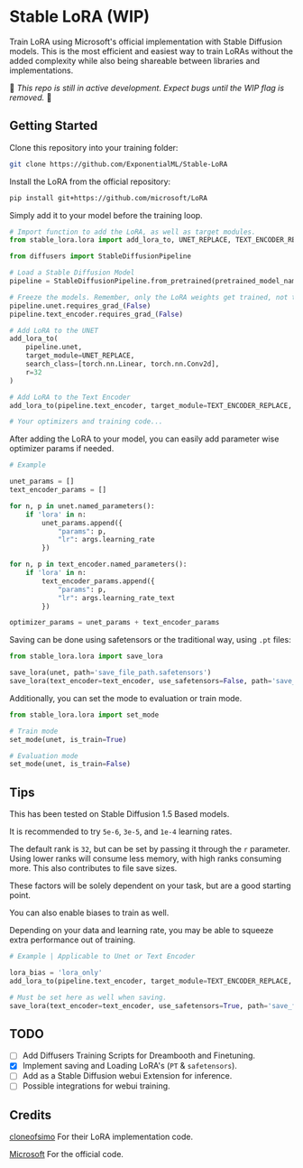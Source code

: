 # Stable LoRA (WIP)
Train LoRA using Microsoft's official implementation with Stable Diffusion models.
This is the most efficient and easiest way to train LoRAs without the added complexity while also being shareable between libraries and implementations. 

🚧 *This repo is still in active development. Expect bugs until the *WIP* flag is removed.* 🚧

## Getting Started

Clone this repository into your training folder:

```bash
git clone https://github.com/ExponentialML/Stable-LoRA
```

Install the LoRA from the official repository:

```bash
pip install git+https://github.com/microsoft/LoRA
```

Simply add it to your model before the training loop.

```python
# Import function to add the LoRA, as well as target modules.
from stable_lora.lora import add_lora_to, UNET_REPLACE, TEXT_ENCODER_REPLACE

from diffusers import StableDiffusionPipeline

# Load a Stable Diffusion Model
pipeline = StableDiffusionPipeline.from_pretrained(pretrained_model_name_or_path)

# Freeze the models. Remember, only the LoRA weights get trained, not the model itself.
pipeline.unet.requires_grad_(False)
pipeline.text_encoder.requires_grad_(False)

# Add LoRA to the UNET
add_lora_to(
    pipeline.unet, 
    target_module=UNET_REPLACE, 
    search_class=[torch.nn.Linear, torch.nn.Conv2d], 
    r=32
)

# Add LoRA to the Text Encoder
add_lora_to(pipeline.text_encoder, target_module=TEXT_ENCODER_REPLACE, r=32)

# Your optimizers and training code...
```

After adding the LoRA to your model, you can easily add parameter wise optimizer params if needed.

```python
# Example

unet_params = []
text_encoder_params = []

for n, p in unet.named_parameters():
    if 'lora' in n:
        unet_params.append({
            "params": p, 
            "lr": args.learning_rate
        })

for n, p in text_encoder.named_parameters():
    if 'lora' in n:
        text_encoder_params.append({
            "params": p, 
            "lr": args.learning_rate_text
        })

optimizer_params = unet_params + text_encoder_params
```

Saving can be done using safetensors or the traditional way, using `.pt` files:

```python
from stable_lora.lora import save_lora

save_lora(unet, path='save_file_path.safetensors')
save_lora(text_encoder=text_encoder, use_safetensors=False, path='save_file_path.pt')

```

Additionally, you can set the mode to evaluation or train mode.

```python
from stable_lora.lora import set_mode

# Train mode
set_mode(unet, is_train=True)

# Evaluation mode
set_mode(unet, is_train=False)
```

## Tips

This has been tested on Stable Diffusion 1.5 Based models.

It is recommended to try `5e-6`, `3e-5`, and `1e-4` learning rates. 

The default rank is `32`, but can be set by passing it through the `r` parameter. Using lower ranks will consume less memory, with high ranks consuming more. 
This also contributes to file save sizes.

These factors will be solely dependent on your task, but are a good starting point.

You can also enable biases to train as well. 

Depending on your data and learning rate, you may be able to squeeze extra performance out of training.
```python
# Example | Applicable to Unet or Text Encoder

lora_bias = 'lora_only'
add_lora_to(pipeline.text_encoder, target_module=TEXT_ENCODER_REPLACE, r=32, lora_bias=lora_bias)

# Must be set here as well when saving.
save_lora(text_encoder=text_encoder, use_safetensors=True, path='save_file_path.pt', lora_bias=lora_bias)
```

## TODO
- [ ] Add Diffusers Training Scripts for Dreambooth and Finetuning.
- [x] Implement saving and Loading LoRA's (`PT` & `safetensors`).
- [ ] Add as a Stable Diffusion webui Extension for inference.
- [ ] Possible integrations for webui training.

## Credits
[cloneofsimo](https://github.com/cloneofsimo/lora) For their LoRA implementation code.

[Microsoft](https://github.com/microsoft/LoRA) For the official code.

